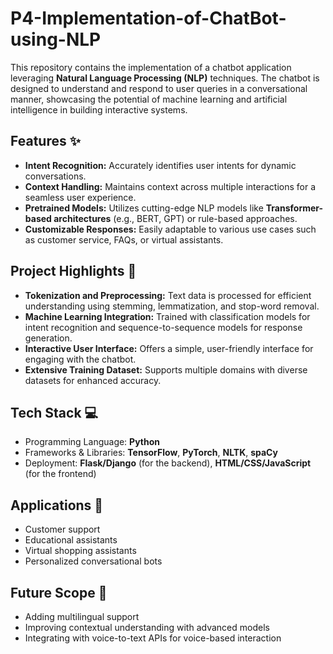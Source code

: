 # P4-Implementation-of-ChatBot-using-NLP

This repository contains the implementation of a chatbot application leveraging **Natural Language Processing (NLP)** techniques. The chatbot is designed to understand and respond to user queries in a conversational manner, showcasing the potential of machine learning and artificial intelligence in building interactive systems.

## Features ✨
- **Intent Recognition:** Accurately identifies user intents for dynamic conversations.
- **Context Handling:** Maintains context across multiple interactions for a seamless user experience.
- **Pretrained Models:** Utilizes cutting-edge NLP models like **Transformer-based architectures** (e.g., BERT, GPT) or rule-based approaches.
- **Customizable Responses:** Easily adaptable to various use cases such as customer service, FAQs, or virtual assistants.

## Project Highlights 📌
- **Tokenization and Preprocessing:** Text data is processed for efficient understanding using stemming, lemmatization, and stop-word removal.
- **Machine Learning Integration:** Trained with classification models for intent recognition and sequence-to-sequence models for response generation.
- **Interactive User Interface:** Offers a simple, user-friendly interface for engaging with the chatbot.
- **Extensive Training Dataset:** Supports multiple domains with diverse datasets for enhanced accuracy.

## Tech Stack 💻
- Programming Language: **Python**
- Frameworks & Libraries: **TensorFlow**, **PyTorch**, **NLTK**, **spaCy**
- Deployment: **Flask/Django** (for the backend), **HTML/CSS/JavaScript** (for the frontend)


## Applications 🚀
- Customer support
- Educational assistants
- Virtual shopping assistants
- Personalized conversational bots

## Future Scope 🌟
- Adding multilingual support
- Improving contextual understanding with advanced models
- Integrating with voice-to-text APIs for voice-based interaction

